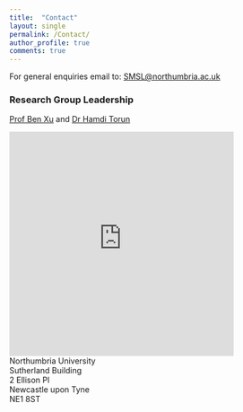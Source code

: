 ```yaml
---
title:  "Contact"
layout: single
permalink: /Contact/
author_profile: true
comments: true
---
```

For general enquiries email to:
<a href = "mailto: SMSL@northumbria.ac.uk">SMSL@northumbria.ac.uk</a>

### Research Group Leadership

<a href = "mailto: ben.xu@northumbria.ac.uk">Prof Ben Xu</a> and <a href = "mailto: hamdi.torun@northumbria.ac.uk">Dr Hamdi Torun</a>

<iframe src="https://www.google.com/maps/embed?pb=!1m18!1m12!1m3!1d2289.782890508836!2d-1.6093526839332823!3d54.97690645902953!2m3!1f0!2f0!3f0!3m2!1i1024!2i768!4f13.1!3m3!1m2!1s0x487e70e112c5e9f7%3A0x79a7c60c923dce07!2sNorthumbria%20University!5e0!3m2!1sen!2suk!4v1638624080926!5m2!1sen!2suk" width="400" height="400" style="border:0;" allowfullscreen="" loading="lazy"></iframe> <br>
Northumbria University<br>
Sutherland Building<br>
2 Ellison Pl<br>
Newcastle upon Tyne<br>
NE1 8ST

